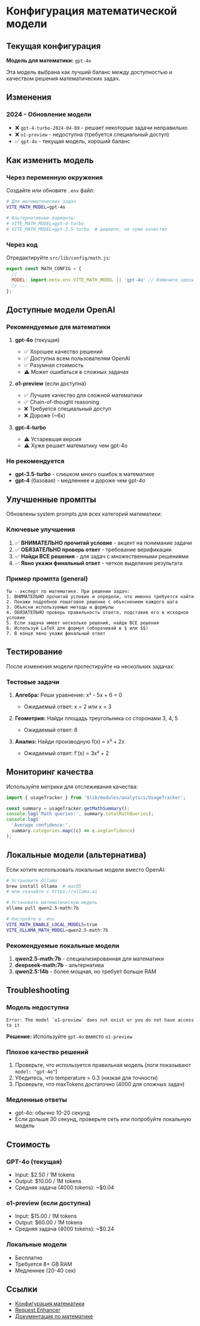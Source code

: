 # Конфигурация математической модели

## Текущая конфигурация

**Модель для математики:** `gpt-4o`

Эта модель выбрана как лучший баланс между доступностью и качеством решения математических задач.

## Изменения

### 2024 - Обновление модели

- ❌ `gpt-4-turbo-2024-04-09` - решает некоторые задачи неправильно
- ❌ `o1-preview` - недоступна (требуется специальный доступ)
- ✅ `gpt-4o` - текущая модель, хороший баланс

## Как изменить модель

### Через переменную окружения

Создайте или обновите `.env` файл:

```bash
# Для математических задач
VITE_MATH_MODEL=gpt-4o

# Альтернативные варианты:
# VITE_MATH_MODEL=gpt-4-turbo
# VITE_MATH_MODEL=gpt-3.5-turbo  # дешевле, но хуже качество
```

### Через код

Отредактируйте `src/lib/config/math.js`:

```javascript
export const MATH_CONFIG = {
  // ...
  MODEL: import.meta.env.VITE_MATH_MODEL || 'gpt-4o' // Измените здесь
  // ...
};
```

## Доступные модели OpenAI

### Рекомендуемые для математики

1. **gpt-4o** (текущая)
   - ✅ Хорошее качество решений
   - ✅ Доступна всем пользователям OpenAI
   - ✅ Разумная стоимость
   - ⚠️ Может ошибаться в сложных задачах

2. **o1-preview** (если доступна)
   - ✅ Лучшее качество для сложной математики
   - ✅ Chain-of-thought reasoning
   - ❌ Требуется специальный доступ
   - ❌ Дороже (~6x)

3. **gpt-4-turbo**
   - ⚠️ Устаревшая версия
   - ⚠️ Хуже решает математику чем gpt-4o

### Не рекомендуется

- **gpt-3.5-turbo** - слишком много ошибок в математике
- **gpt-4** (базовая) - медленнее и дороже чем gpt-4o

## Улучшенные промпты

Обновлены system prompts для всех категорий математики:

### Ключевые улучшения

1. ✅ **ВНИМАТЕЛЬНО прочитай условие** - акцент на понимание задачи
2. ✅ **ОБЯЗАТЕЛЬНО проверь ответ** - требование верификации
3. ✅ **Найди ВСЕ решения** - для задач с множественными решениями
4. ✅ **Явно укажи финальный ответ** - четкое выделение результата

### Пример промпта (general)

```
Ты - эксперт по математике. При решении задач:
1. ВНИМАТЕЛЬНО прочитай условие и определи, что именно требуется найти
2. Покажи подробное пошаговое решение с объяснением каждого шага
3. Объясни используемые методы и формулы
4. ОБЯЗАТЕЛЬНО проверь правильность ответа, подставив его в исходное условие
5. Если задача имеет несколько решений, найди ВСЕ решения
6. Используй LaTeX для формул (оборачивай в $ или $$)
7. В конце явно укажи финальный ответ
```

## Тестирование

После изменения модели протестируйте на нескольких задачах:

### Тестовые задачи

1. **Алгебра:** Реши уравнение: x² - 5x + 6 = 0
   - Ожидаемый ответ: x = 2 или x = 3

2. **Геометрия:** Найди площадь треугольника со сторонами 3, 4, 5
   - Ожидаемый ответ: 6

3. **Анализ:** Найди производную f(x) = x³ + 2x
   - Ожидаемый ответ: f'(x) = 3x² + 2

## Мониторинг качества

Используйте метрики для отслеживания качества:

```javascript
import { usageTracker } from '$lib/modules/analytics/UsageTracker';

const summary = usageTracker.getMathSummary();
console.log('Math queries:', summary.totalMathQueries);
console.log(
  'Average confidence:',
  summary.categories.map((c) => c.avgConfidence)
);
```

## Локальные модели (альтернатива)

Если хотите использовать локальные модели вместо OpenAI:

```bash
# Установите Ollama
brew install ollama  # macOS
# или скачайте с https://ollama.ai

# Установите математическую модель
ollama pull qwen2.5-math:7b

# Настройте в .env
VITE_MATH_ENABLE_LOCAL_MODELS=true
VITE_OLLAMA_MATH_MODEL=qwen2.5-math:7b
```

### Рекомендуемые локальные модели

1. **qwen2.5-math:7b** - специализированная для математики
2. **deepseek-math:7b** - альтернатива
3. **qwen2.5:14b** - более мощная, но требует больше RAM

## Troubleshooting

### Модель недоступна

```
Error: The model `o1-preview` does not exist or you do not have access to it
```

**Решение:** Используйте `gpt-4o` вместо `o1-preview`

### Плохое качество решений

1. Проверьте, что используется правильная модель (логи показывают `model: "gpt-4o"`)
2. Убедитесь, что temperature = 0.3 (низкая для точности)
3. Проверьте, что maxTokens достаточно (4000 для сложных задач)

### Медленные ответы

- gpt-4o: обычно 10-20 секунд
- Если дольше 30 секунд, проверьте сеть или попробуйте локальную модель

## Стоимость

### GPT-4o (текущая)

- Input: $2.50 / 1M tokens
- Output: $10.00 / 1M tokens
- Средняя задача (4000 tokens): ~$0.04

### o1-preview (если доступна)

- Input: $15.00 / 1M tokens
- Output: $60.00 / 1M tokens
- Средняя задача (4000 tokens): ~$0.24

### Локальные модели

- Бесплатно
- Требуется 8+ GB RAM
- Медленнее (20-40 сек)

## Ссылки

- [Конфигурация математики](../src/lib/config/math.js)
- [Request Enhancer](../src/lib/modules/llm/enhancers/RequestEnhancer.js)
- [Документация по математике](./math-reasoning-enhancement.md)
